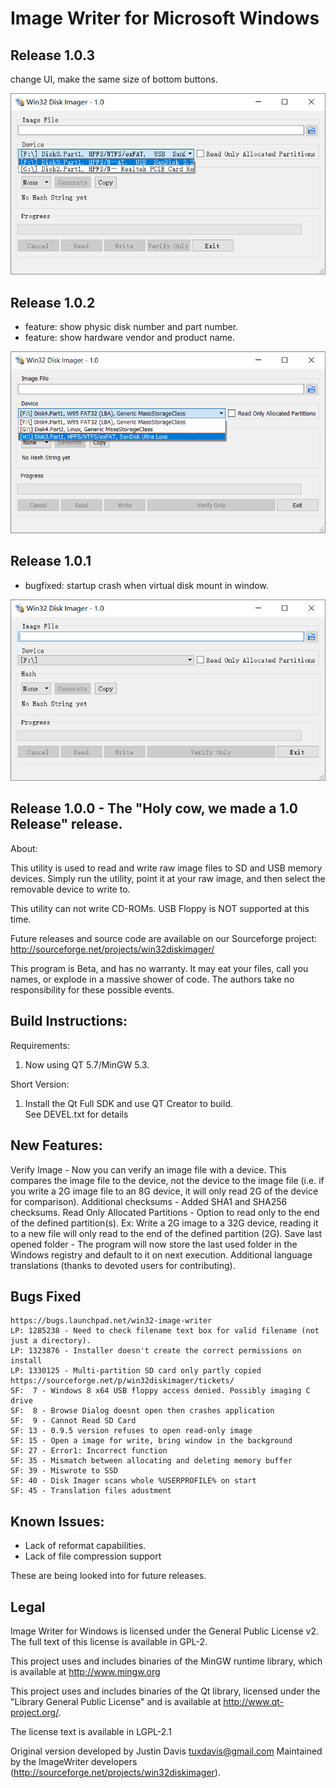 # Image Writer for Microsoft Windows

## Release 1.0.3

change UI, make the same size of bottom buttons.

![v1.0.3](Win32DiskImager_v1.0.3.png)

## Release 1.0.2

* feature: show physic disk number and part number.
* feature: show hardware vendor and product name.

![v1.0.2](Win32DiskImager_v1.0.2.png)


## Release 1.0.1

* bugfixed: startup crash when virtual disk mount in window.

![v1.0.1](Win32DiskImager_v1.0.1.png)



## Release 1.0.0 - The "Holy cow, we made a 1.0 Release" release.

About:

This utility is used to read and write raw image files to SD and USB memory devices.
Simply run the utility, point it at your raw image, and then select the
removable device to write to.

This utility can not write CD-ROMs.  USB Floppy is NOT supported at this time.

Future releases and source code are available on our Sourceforge project:
http://sourceforge.net/projects/win32diskimager/

This program is Beta, and has no warranty. It may eat your files,
call you names, or explode in a massive shower of code. The authors take
no responsibility for these possible events.

## Build Instructions:

Requirements:
1. Now using QT 5.7/MinGW 5.3.  

Short Version:
1. Install the Qt Full SDK and use QT Creator to build.  
   See DEVEL.txt for details

## New Features:

Verify Image - Now you can verify an image file with a device.  This compares
the image file to the device, not the device to the image file (i.e. if you
write a 2G image file to an 8G device, it will only read 2G of the device for
comparison).
Additional checksums - Added SHA1 and SHA256 checksums.
Read Only Allocated Partitions - Option to read only to the end of the defined partition(s).  Ex:  Write a 2G image to a 32G device, reading it to a new file will only read to the end of
the defined partition (2G).
Save last opened folder - The program will now store the last used folder in
the Windows registry and default to it on next execution.
Additional language translations (thanks to devoted users for contributing).

## Bugs Fixed

```
https://bugs.launchpad.net/win32-image-writer
LP: 1285238 - Need to check filename text box for valid filename (not just a directory).
LP: 1323876 - Installer doesn't create the correct permissions on install
LP: 1330125 - Multi-partition SD card only partly copied
https://sourceforge.net/p/win32diskimager/tickets/
SF:  7 - Windows 8 x64 USB floppy access denied. Possibly imaging C drive
SF:  8 - Browse Dialog doesnt open then crashes application
SF:  9 - Cannot Read SD Card
SF: 13 - 0.9.5 version refuses to open read-only image
SF: 15 - Open a image for write, bring window in the background
SF: 27 - Error1: Incorrect function
SF: 35 - Mismatch between allocating and deleting memory buffer
SF: 39 - Miswrote to SSD
SF: 40 - Disk Imager scans whole %USERPROFILE% on start
SF: 45 - Translation files adustment
```



## Known Issues:

*  Lack of reformat capabilities.
*  Lack of file compression support

These are being looked into for future releases.

## Legal

Image Writer for Windows is licensed under the General Public
License v2. The full text of this license is available in 
GPL-2.

This project uses and includes binaries of the MinGW runtime library,
which is available at http://www.mingw.org

This project uses and includes binaries of the Qt library, licensed under the 
"Library General Public License" and is available at 
http://www.qt-project.org/.

The license text is available in LGPL-2.1

Original version developed by Justin Davis <tuxdavis@gmail.com>
Maintained by the ImageWriter developers (http://sourceforge.net/projects/win32diskimager).

